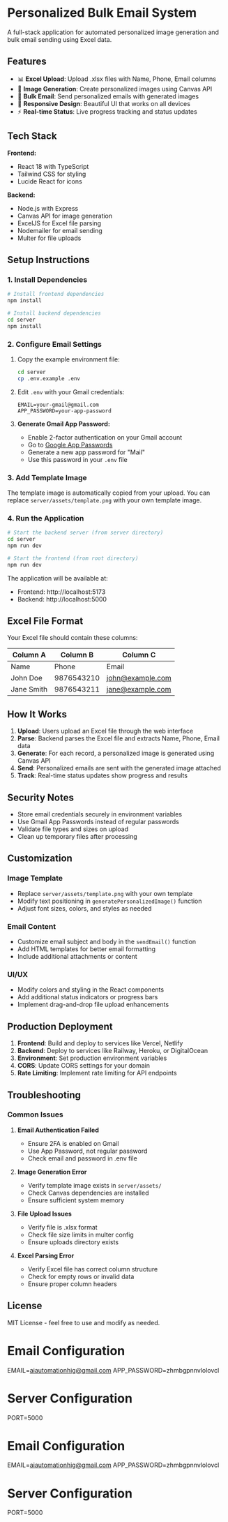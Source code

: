 # Personalized Bulk Email System

A full-stack application for automated personalized image generation and bulk email sending using Excel data.

## Features

- 📊 **Excel Upload**: Upload .xlsx files with Name, Phone, Email columns
- 🎨 **Image Generation**: Create personalized images using Canvas API
- 📧 **Bulk Email**: Send personalized emails with generated images
- 📱 **Responsive Design**: Beautiful UI that works on all devices
- ⚡ **Real-time Status**: Live progress tracking and status updates

## Tech Stack

**Frontend:**
- React 18 with TypeScript
- Tailwind CSS for styling
- Lucide React for icons

**Backend:**
- Node.js with Express
- Canvas API for image generation
- ExcelJS for Excel file parsing
- Nodemailer for email sending
- Multer for file uploads

## Setup Instructions

### 1. Install Dependencies

```bash
# Install frontend dependencies
npm install

# Install backend dependencies
cd server
npm install
```

### 2. Configure Email Settings

1. Copy the example environment file:
   ```bash
   cd server
   cp .env.example .env
   ```

2. Edit `.env` with your Gmail credentials:
   ```
   EMAIL=your-gmail@gmail.com
   APP_PASSWORD=your-app-password
   ```

3. **Generate Gmail App Password:**
   - Enable 2-factor authentication on your Gmail account
   - Go to [Google App Passwords](https://myaccount.google.com/apppasswords)
   - Generate a new app password for "Mail"
   - Use this password in your `.env` file

### 3. Add Template Image

The template image is automatically copied from your upload. You can replace `server/assets/template.png` with your own template image.

### 4. Run the Application

```bash
# Start the backend server (from server directory)
cd server
npm run dev

# Start the frontend (from root directory)
npm run dev
```

The application will be available at:
- Frontend: http://localhost:5173
- Backend: http://localhost:5000

## Excel File Format

Your Excel file should contain these columns:

| Column A | Column B | Column C |
|----------|----------|----------|
| Name     | Phone    | Email    |
| John Doe | 9876543210 | john@example.com |
| Jane Smith | 9876543211 | jane@example.com |

## How It Works

1. **Upload**: Users upload an Excel file through the web interface
2. **Parse**: Backend parses the Excel file and extracts Name, Phone, Email data
3. **Generate**: For each record, a personalized image is generated using Canvas API
4. **Send**: Personalized emails are sent with the generated image attached
5. **Track**: Real-time status updates show progress and results

## Security Notes

- Store email credentials securely in environment variables
- Use Gmail App Passwords instead of regular passwords
- Validate file types and sizes on upload
- Clean up temporary files after processing

## Customization

### Image Template
- Replace `server/assets/template.png` with your own template
- Modify text positioning in `generatePersonalizedImage()` function
- Adjust font sizes, colors, and styles as needed

### Email Content
- Customize email subject and body in the `sendEmail()` function
- Add HTML templates for better email formatting
- Include additional attachments or content

### UI/UX
- Modify colors and styling in the React components
- Add additional status indicators or progress bars
- Implement drag-and-drop file upload enhancements

## Production Deployment

1. **Frontend**: Build and deploy to services like Vercel, Netlify
2. **Backend**: Deploy to services like Railway, Heroku, or DigitalOcean
3. **Environment**: Set production environment variables
4. **CORS**: Update CORS settings for your domain
5. **Rate Limiting**: Implement rate limiting for API endpoints

## Troubleshooting

### Common Issues

1. **Email Authentication Failed**
   - Ensure 2FA is enabled on Gmail
   - Use App Password, not regular password
   - Check email and password in .env file

2. **Image Generation Error**
   - Verify template image exists in `server/assets/`
   - Check Canvas dependencies are installed
   - Ensure sufficient system memory

3. **File Upload Issues**
   - Verify file is .xlsx format
   - Check file size limits in multer config
   - Ensure uploads directory exists

4. **Excel Parsing Error**
   - Verify Excel file has correct column structure
   - Check for empty rows or invalid data
   - Ensure proper column headers

## License

MIT License - feel free to use and modify as needed.



# Email Configuration
EMAIL=aiautomationhig@gmail.com
APP_PASSWORD=zhmbgpnnvlolovcl

# Server Configuration
PORT=5000
# Email Configuration
EMAIL=aiautomationhig@gmail.com
APP_PASSWORD=zhmbgpnnvlolovcl

# Server Configuration
PORT=5000
